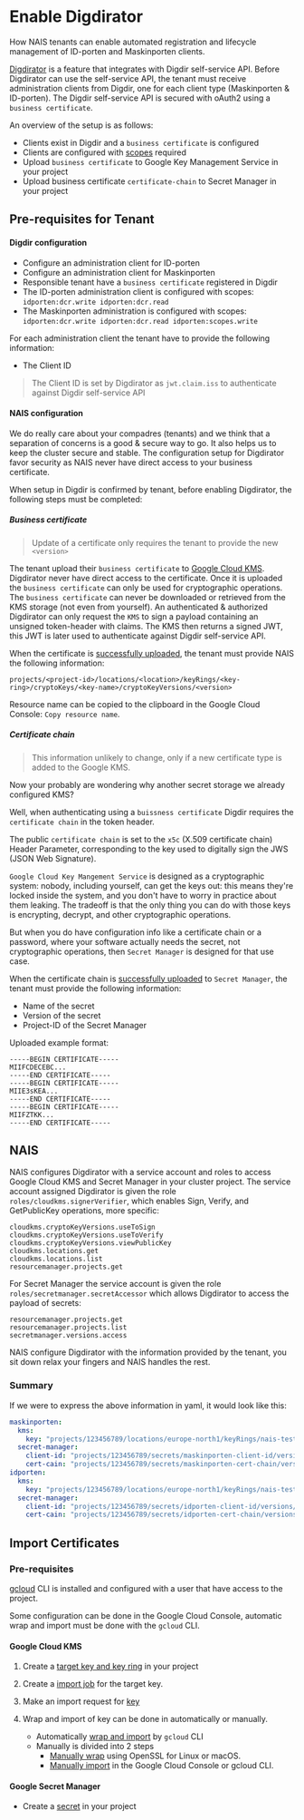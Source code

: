 # Enable Digdirator

How NAIS tenants can enable automated registration and lifecycle management of ID-porten and Maskinporten clients.

[Digdirator](https://github.com/nais/digdirator) is a feature that integrates with Digdir self-service API.
Before Digdirator can use the self-service API, the tenant must receive administration clients from Digdir,
one for each client type (Maskinporten & ID-porten).
The Digdir self-service API is secured with oAuth2 using a `business certificate`.

An overview of the setup is as follows:

* Clients exist in Digdir and a `business certificate` is configured
* Clients are configured with [scopes](#digdir-configuration) required
* Upload `business certificate` to Google Key Management Service in your project
* Upload business certificate `certificate-chain` to Secret Manager in your project

## Pre-requisites for Tenant

#### Digdir configuration

* Configure an administration client for ID-porten
* Configure an administration client for Maskinporten
* Responsible tenant have a `business certificate` registered in Digdir
* The ID-porten administration client is configured with scopes: `idporten:dcr.write idporten:dcr.read`
* The Maskinporten administration is configured with
  scopes: `idporten:dcr.write idporten:dcr.read idporten:scopes.write`

For each administration client the tenant have to provide the following information:

* The Client ID

> The Client ID is set by Digdirator as `jwt.claim.iss` to authenticate against Digdir self-service API

#### NAIS configuration

We do really care about your compadres (tenants) and we think that a separation of concerns is a good & secure way to
go.
It also helps us to keep the cluster secure and stable. The configuration setup for Digdirator favor security as
NAIS never have direct access to your business certificate.

When setup in Digdir is confirmed by tenant, before enabling Digdirator, the following steps must be completed:

##### Business certificate

> Update of a certificate only requires the tenant to provide the new `<version>`

The tenant upload their `business certificate` to
[Google Cloud KMS](https://cloud.google.com/kms/docs/how-tos). Digdirator never have direct access to the certificate.
Once it is uploaded the `business certificate` can only be used for cryptographic operations.
The `business certificate` can never be downloaded or retrieved from the KMS storage (not even from yourself).
An authenticated & authorized Digdirator can only request the `KMS` to sign a payload containing an unsigned
token-header
with claims. The KMS then returns a signed JWT, this JWT is later used to authenticate against Digdir self-service API.

When the certificate is [successfully uploaded](#import-certificates), the tenant must provide NAIS the following
information:

`projects/<project-id>/locations/<location>/keyRings/<key-ring>/cryptoKeys/<key-name>/cryptoKeyVersions/<version>`

Resource name can be copied to the clipboard in the Google Cloud Console: `Copy resource name`.

##### Certificate chain

> This information unlikely to change, only if a new certificate type is added to the Google KMS.


Now your probably are wondering why another secret storage we already configured KMS?

Well, when authenticating using a `buissness certificate` Digdir requires the `certificate chain` in the token header.

The public `certificate chain` is set to the `x5c` (X.509 certificate chain) Header Parameter, corresponding to the key
used to
digitally sign the JWS (JSON Web Signature).

`Google Cloud Key Mangement Service` is designed as a cryptographic system: nobody, including yourself, can get the keys
out: this means they're
locked inside the system, and you don't have to worry in practice about them leaking. The tradeoff is that the only
thing you can do with those keys is encrypting, decrypt, and other cryptographic operations.

But when you do have configuration info like a certificate chain or a password, where your software actually needs the
secret, not cryptographic operations, then `Secret Manager` is designed for that use case.

When the certificate chain is [successfully uploaded](#import-certificates) to `Secret Manager`, the tenant must provide
the following
information:

* Name of the secret
* Version of the secret
* Project-ID of the Secret Manager

Uploaded example format:

```Text
-----BEGIN CERTIFICATE-----
MIIFCDECEBC...
-----END CERTIFICATE-----
-----BEGIN CERTIFICATE-----
MIIE3sKEA...
-----END CERTIFICATE-----
-----BEGIN CERTIFICATE-----
MIIFZTKK...
-----END CERTIFICATE-----
```

## NAIS

NAIS configures Digdirator with a service account and roles to access Google Cloud KMS and Secret Manager in your
cluster project. The service account assigned Digdirator is given the role `roles/cloudkms.signerVerifier`,
which enables Sign, Verify, and GetPublicKey operations, more specific:

```Text
cloudkms.cryptoKeyVersions.useToSign
cloudkms.cryptoKeyVersions.useToVerify
cloudkms.cryptoKeyVersions.viewPublicKey
cloudkms.locations.get
cloudkms.locations.list
resourcemanager.projects.get
```

For Secret Manager the service account is given the role `roles/secretmanager.secretAccessor` which allows Digdirator to
access the payload of secrets:

```Text
resourcemanager.projects.get
resourcemanager.projects.list
secretmanager.versions.access
```

NAIS configure Digdirator with the information provided by the tenant, you sit down relax your fingers and NAIS handles
the rest.

### Summary

If we were to express the above information in yaml, it would look like this:

```yaml
maskinporten:
  kms:
    key: "projects/123456789/locations/europe-north1/keyRings/nais-test/cryptoKeys/certificate-test/cryptoKeyVersions/1"
  secret-manager:
    client-id: "projects/123456789/secrets/maskinporten-client-id/versions/1"
    cert-cain: "projects/123456789/secrets/maskinporten-cert-chain/versions/1"
idporten:
  kms:
    key: "projects/123456789/locations/europe-north1/keyRings/nais-test/cryptoKeys/certificate-test/cryptoKeyVersions/1"
  secret-manager:
    client-id: "projects/123456789/secrets/idporten-client-id/versions/1"
    cert-cain: "projects/123456789/secrets/idporten-cert-chain/versions/1"
```

## Import Certificates

### Pre-requisites

[gcloud](https://cloud.google.com/sdk/docs/install) CLI is installed and configured with a user that have access to the
project.

Some configuration can be done in the Google Cloud Console, automatic wrap and import must be done with the `gcloud`
CLI.

#### Google Cloud KMS

1. Create a [target key and key ring](https://cloud.google.com/kms/docs/importing-a-key#create_targets) in your project
2. Create a [import job](https://cloud.google.com/kms/docs/importing-a-key#import_job) for the target key.
3. Make an import request for [key](https://cloud.google.com/kms/docs/importing-a-key#request_import)

4. Wrap and import of key can be done in automatically or manually.

    * Automatically [wrap and import](https://cloud.google.com/kms/docs/importing-a-key#automatically_wrap_and_import)
      by `gcloud` CLI
    * Manually is divided into 2 steps
        * [Manually wrap](https://cloud.google.com/kms/docs/wrapping-a-key) using OpenSSL for Linux or macOS.
        * [Manually import](https://cloud.google.com/kms/docs/importing-a-key#importing_a_manually-wrapped_key) in the
          Google
          Cloud Console or gcloud CLI.

#### Google Secret Manager

* Create a [secret](https://cloud.google.com/secret-manager/docs/creating-and-accessing-secrets#creating_a_secret) in
  your project

